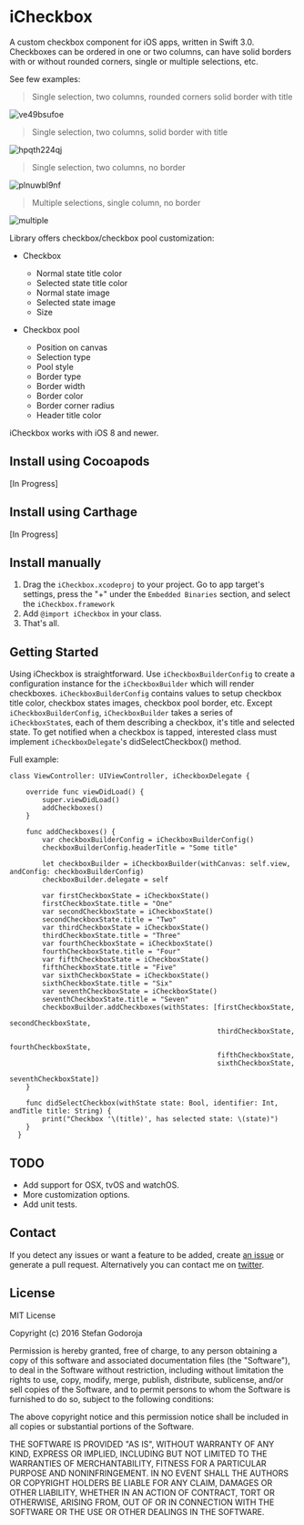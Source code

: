 iCheckbox
========

A custom checkbox component for iOS apps, written in Swift 3.0.
Checkboxes can be ordered in one or two columns, can have solid borders with or without rounded corners, single or multiple selections, etc.

See few examples:
> Single selection, two columns, rounded corners solid border with title

![ve49bsufoe](https://cloud.githubusercontent.com/assets/2619031/19113388/ac35c482-8b09-11e6-8068-3a586e90f897.gif)

> Single selection, two columns, solid border with title

![hpqth224qj](https://cloud.githubusercontent.com/assets/2619031/19113390/ac36191e-8b09-11e6-9d2b-09bb31d15d83.gif)

> Single selection, two columns, no border

![plnuwbl9nf](https://cloud.githubusercontent.com/assets/2619031/19113389/ac35f39e-8b09-11e6-8236-e2e17206d2ba.gif)

> Multiple selections, single column, no border

![multiple](https://cloud.githubusercontent.com/assets/2619031/19113392/ac3ac22a-8b09-11e6-8c18-11d0ed38e43e.gif)

Library offers checkbox/checkbox pool customization:

- Checkbox

  - Normal state title color
  - Selected state title color
  - Normal state image
  - Selected state image
  - Size


- Checkbox pool
  - Position on canvas
  - Selection type
  - Pool style
  - Border type
  - Border width
  - Border color
  - Border corner radius
  - Header title color

iCheckbox works with iOS 8 and newer.

Install using Cocoapods
------
[In Progress]

Install using Carthage
------
[In Progress]

Install manually
------

1. Drag the `iCheckbox.xcodeproj` to your project. Go to app target's settings, press the "+" under the `Embedded Binaries` section, and select the `iCheckbox.framework`
2. Add `@import iCheckbox` in your class.
3. That's all.

Getting Started
------
Using iCheckbox is straightforward. Use `iCheckboxBuilderConfig` to create a configuration instance for the `iCheckboxBuilder` which will render checkboxes. `iCheckboxBuilderConfig` contains values to setup checkbox title color, checkbox states images, checkbox pool border, etc. Except `iCheckboxBuilderConfig`, `iCheckboxBuilder` takes a series of `iCheckboxState`s, each of them describing a checkbox, it's title and selected state. To get notified when a checkbox is tapped, interested class must implement `iCheckboxDelegate`'s didSelectCheckbox() method.

Full example:

```
class ViewController: UIViewController, iCheckboxDelegate {

    override func viewDidLoad() {
        super.viewDidLoad()
        addCheckboxes()
    }

    func addCheckboxes() {
        var checkboxBuilderConfig = iCheckboxBuilderConfig()
        checkboxBuilderConfig.headerTitle = "Some title"

        let checkboxBuilder = iCheckboxBuilder(withCanvas: self.view, andConfig: checkboxBuilderConfig)
        checkboxBuilder.delegate = self

        var firstCheckboxState = iCheckboxState()
        firstCheckboxState.title = "One"
        var secondCheckboxState = iCheckboxState()
        secondCheckboxState.title = "Two"
        var thirdCheckboxState = iCheckboxState()
        thirdCheckboxState.title = "Three"
        var fourthCheckboxState = iCheckboxState()
        fourthCheckboxState.title = "Four"
        var fifthCheckboxState = iCheckboxState()
        fifthCheckboxState.title = "Five"
        var sixthCheckboxState = iCheckboxState()
        sixthCheckboxState.title = "Six"
        var seventhCheckboxState = iCheckboxState()
        seventhCheckboxState.title = "Seven"
        checkboxBuilder.addCheckboxes(withStates: [firstCheckboxState,
                                                   secondCheckboxState,
                                                   thirdCheckboxState,
                                                   fourthCheckboxState,
                                                   fifthCheckboxState,
                                                   sixthCheckboxState,
                                                   seventhCheckboxState])
    }

    func didSelectCheckbox(withState state: Bool, identifier: Int, andTitle title: String) {
        print("Checkbox '\(title)', has selected state: \(state)")
    }
  }
```

TODO
-----
* Add support for OSX, tvOS and watchOS.
* More customization options.
* Add unit tests.

Contact
------
If you detect any issues or want a feature to be added, create [an issue](https://github.com/mancunianetz/iCheckbox/issues) or generate a pull request.
Alternatively you can contact me on [twitter](https://twitter.com/mancunianetz).

License
------
MIT License

Copyright (c) 2016 Stefan Godoroja

Permission is hereby granted, free of charge, to any person obtaining a copy
of this software and associated documentation files (the "Software"), to deal
in the Software without restriction, including without limitation the rights
to use, copy, modify, merge, publish, distribute, sublicense, and/or sell
copies of the Software, and to permit persons to whom the Software is
furnished to do so, subject to the following conditions:

The above copyright notice and this permission notice shall be included in all
copies or substantial portions of the Software.

THE SOFTWARE IS PROVIDED "AS IS", WITHOUT WARRANTY OF ANY KIND, EXPRESS OR
IMPLIED, INCLUDING BUT NOT LIMITED TO THE WARRANTIES OF MERCHANTABILITY,
FITNESS FOR A PARTICULAR PURPOSE AND NONINFRINGEMENT. IN NO EVENT SHALL THE
AUTHORS OR COPYRIGHT HOLDERS BE LIABLE FOR ANY CLAIM, DAMAGES OR OTHER
LIABILITY, WHETHER IN AN ACTION OF CONTRACT, TORT OR OTHERWISE, ARISING FROM,
OUT OF OR IN CONNECTION WITH THE SOFTWARE OR THE USE OR OTHER DEALINGS IN THE
SOFTWARE.
